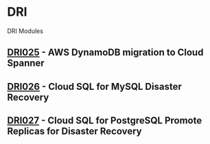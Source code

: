 # DRI
DRI Modules

## [DRI025](./tree/main/Database%20Migration%20and%20Modernization/DRI025) - AWS DynamoDB migration to Cloud Spanner

## [DRI026](./tree/main/Database%20Migration%20and%20Modernization/DRI026) - Cloud SQL for MySQL Disaster Recovery

## [DRI027](#) - Cloud SQL for PostgreSQL Promote Replicas for Disaster Recovery